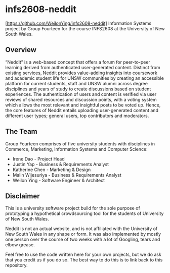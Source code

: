 # infs2608-neddit
[https://github.com/WeilonYing/infs2608-neddit]
Information Systems project by Group Fourteen for the course INFS2608 at the
University of New South Wales.

## Overview
“Neddit” is a web-based concept that offers a forum for peer-to-peer learning
derived from authenticated user-generated content. Distinct from existing
services, Neddit provides value-adding insights into coursework and academic
student life for UNSW communities by creating an accessible platform for current
students, staff and UNSW alumni across degree disciplines and years of study to
create discussions based on student experiences. The authentication of users and
content is verified via user reviews of shared resources and discussion points,
with a voting system which allows the most relevant and insightful posts to be
voted up. Hence, the core features of Neddit entails uploading user-generated
content and different user types; general users, top contributors and moderators.

## The Team
Group Fourteen comprises of five university students with disciplines in Commerce,
Marketing, Information Systems and Computer Science:
- Irene Dao - Project Head
- Justin Yap - Business & Requirements Analyst
- Katherine Chen - Marketing & Design
- Malin Wijesuriya - Business & Requirements Analyst
- Weilon Ying - Software Engineer & Architect

## Disclaimer
This is a university software project build for the sole purpose of prototyping
a hypothetical crowdsourcing tool for the students of University of New South Wales.

Neddit is not an actual website, and is not affiliated with the University of
New South Wales in any shape or form. It was also implemented by mostly one person
over the course of two weeks with a lot of Googling, tears and elbow grease.

Feel free to use the code written here for your own projects, but we do ask that you
credit us if you do so. The best way to do this is to link back to this repository.
